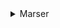 <details>
<summary>Marser</summary>

- [flickr](https://www.flickr.com/photos/marser/)

    <details>
    <summary>Wallpapers</summary>

    <a href="https://www.flickr.com/photos/marser/3746392026/in/photostream/">
      <img src="./authors/Marser/shape-of-happiness-(custom).jpg" title="shape of happiness" width=600/>
    </a>

    <a href="https://www.flickr.com/photos/marser/30386293873/">
      <img src="./authors/Marser/autumn-foliage-(4K).jpg" title="momiji '16 - autumn foliage" width=600/>
    </a>

    </details>
</details>
